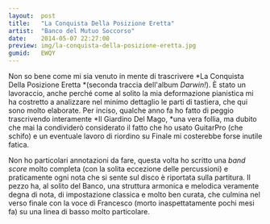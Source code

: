 ```yaml
---
layout:  post
title:   "La Conquista Della Posizione Eretta"
artist:  "Banco del Mutuo Soccorso"
date:    2014-05-07 22:27:00
preview: img/la-conquista-della-posizione-eretta.jpg
gumid:   EWQY
---
```


Non so bene come mi sia venuto in mente di trascrivere *La Conquista Della
Posizione Eretta *(seconda traccia dell'album *Darwin!*). È stato un
lavoraccio, anche perché come al solito la mia deformazione pianistica mi ha
costretto a analizzare nel minimo dettaglio le parti di tastiera, che qui sono
molto elaborate. Per inciso, qualche anno fa ho fatto di peggio trascrivendo
interamente *Il Giardino Del Mago, *una vera follia, ma dubito che mai la
condividerò considerato il fatto che ho usato GuitarPro (che schifo) e un
eventuale lavoro di riordino su Finale mi costerebbe forse inutile fatica.

Non ho particolari annotazioni da fare, questa volta ho scritto una *band
score* molto completa (con la solita eccezione delle percussioni) e
praticamente ogni nota che si sente sul disco è riportata sulla partitura. Il
pezzo ha, al solito del Banco, una struttura armonica e melodica veramente
degna di nota, di impostazione classica e molto ben curata, che culmina nel
verso finale con la voce di Francesco (morto inaspettatamente pochi mesi fa) su
una linea di basso molto particolare.

